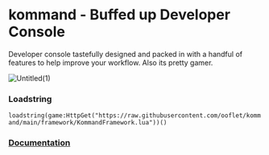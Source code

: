 # kommand - Buffed up Developer Console
Developer console tastefully designed and packed in with a handful of features to help improve your workflow.
Also its pretty gamer.

![Untitled(1)](https://user-images.githubusercontent.com/104404175/179479334-c874ebf8-0572-4bc3-882a-efe134deb7b5.png)

### Loadstring
`loadstring(game:HttpGet("https://raw.githubusercontent.com/ooflet/kommand/main/framework/KommandFramework.lua"))()`

### [Documentation](https://ooflet.github.io/docs)



  
